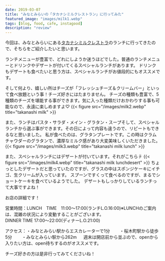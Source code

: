 ```yaml
---
date: 2019-03-07
title: "みなとみらいの「タカナシミルクレストラン」に行ってみた"
featured_image: "images/milk1.webp"
tags: [blog, food, cafe, instagood]
description: "review"
---
```

今回は、みなとみらいにある<a href="http://takanashi-milk-restaurant.jp/" target="_blank">タカナシミルクレストラ</a>のランチに行ってきたので、そちらをご紹介したいと思います。

ランチメニューが豊富で、どれにしようか迷うほどでした。普通のランチメニューとドリンクやデザートが付いてくるスペシャルランチがあります。
ドリンクもデザートも食べたいと思う方は、スペシャルランチがお値段的にもオススメです。

そして何より、嬉しい所はチーズが「フレッシュチーズ＆クリームバー」といって食べ放題という事！チーズ好きにはたまりません。
チーズの種類も豊富で、5種類のチーズを堪能する事ができます。気に入った種類だけおかわりする事も可能なので、永遠に楽しめますよ♡
{{< figure src="/images/milk2.webp" title="takanashi milk" >}}

また、ランチはパスタ・サラダ・メイン・グラタン・スープそして、スペシャルランチから選ぶ事ができます。その日によって内容も違うので、リピートもできるなと思いました。
私が食べたのは、グラタンプレートです。この時はクラムチャウダーのグラタンで、濃厚なミルク感があり大変美味しくいただきました。
{{< figure src="/images/milk3.webp" title="takanashi milk lunch" >}}

また、スペシャルランチにはデザートが付いています。それがこちら☟
{{< figure src="/images/milk4.webp" title="takanashi milk lunchdesert" >}}
ちょっとしたデザートだと思っていたのですが、グラスの中はスポンジケーキにイチゴ、生クリームが入っています。
スプーンですくって食べるのですが、まるでショートケーキを食べているようでした。
デザートもしっかりしているランチって大事ですよね！

お店の詳細です！

営業時間：LUNCH　TIME　11:00〜17:00(ランチL.O.16:00)※LUNCHのご案内は、混雑の状況により変動することがございます。  
        DINNER TIME  17:00〜22:00(ディナーL.O.21:00)

アクセス：・みなとみらい駅からエスカレーターで1分　　
        ・桜木町駅から徒歩5分　　
        ・みなとみらい駅から262m
　 
週末は開店前から並ぶので、openから入りたい方は、open待ちするのがオススメです。

チーズ好きの方は是非行ってみてくださいね！